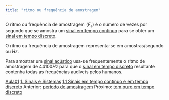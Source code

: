 ```yaml
---
title: "ritmo ou frequência de amostragem"
---
```



O ritmo ou frequência de amostragem ($F_s$) é o número de vezes por segundo que se amostra um [sinal em tempo contínuo](sinal%20em%20tempo%20contínuo.md) para se obter um [sinal em tempo discreto](sinal%20em%20tempo%20discreto.md).

O ritmo ou frequência de amostragem representa-se em amostras/segundo ou $Hz$.

Para amostrar um [sinal acústico](sinal%20acústico.md) usa-se frequentemente o ritmo de amostragem de $44100 Hz$ para que o [sinal em tempo discreto](sinal%20em%20tempo%20discreto.md) resultante contenha todas as frequências audíveis pelos humanos.

[Aula01](../Aula01.md)
[1. Sinais e Sistemas](../../topicos/1.%20Sinais%20e%20Sistemas.md)
[1.1 Sinais em tempo contínuo e em tempo discreto](../../topicos/1.1%20Sinais%20em%20tempo%20contínuo%20e%20em%20tempo%20discreto.md)
Anterior: [período de amostragem](período%20de%20amostragem.md)
Próximo: [tom puro em tempo discreto](tom%20puro%20em%20tempo%20discreto.md)
